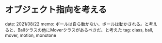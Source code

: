 # オブジェクト指向を考える

date: 2021/08/22
memo: ボールは自ら動かない、ボールは動かされる。と考えると、Ballクラスの他にMoverクラスがあるべきだ、と考えた
tag: class, ball, mover, motion, monotone
